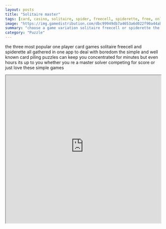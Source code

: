 ```yaml
---
layout: posts
title: "Solitaire master"
tags: [card, casino, solitaire, spider, freecell, spiderette, free, online, games, oyna, game, free, games, play, play, games]
image: "https://img.gamedistribution.com/dbc99949db7a4653a6d022f90a44aba6.jpg"
summary: "choose a game variation solitaire freecell or spiderette the goal is basically to clear the tableau by ordering cards by suit and rank  free online games oyna game free games play play games"
category: "Puzzle"
---
```


the three most popular one player card games solitaire freecell and spiderette all gathered in one app to deal with boredom the simple and well known card piling puzzles can keep you concentrated for minutes but even hours its up to you whether you re a master solver competing for score or just love these simple games

<iframe width="100%" height="480px;" src="https://html5.gamedistribution.com/dbc99949db7a4653a6d022f90a44aba6/"></iframe>